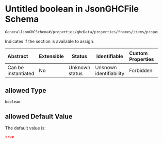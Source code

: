 # Untitled boolean in JsonGHCFile Schema

```txt
GeneralJsonGHCSchema#/properties/ghcData/properties/frames/items/properties/sections/items/properties/allowed
```

Indicates if the section is available to assign.


| Abstract            | Extensible | Status         | Identifiable            | Custom Properties | Additional Properties | Access Restrictions | Defined In                                                         |
| :------------------ | ---------- | -------------- | ----------------------- | :---------------- | --------------------- | ------------------- | ------------------------------------------------------------------ |
| Can be instantiated | No         | Unknown status | Unknown identifiability | Forbidden         | Allowed               | none                | [ghc.schema.json\*](../out/ghc.schema.json "open original schema") |

## allowed Type

`boolean`

## allowed Default Value

The default value is:

```json
true
```
